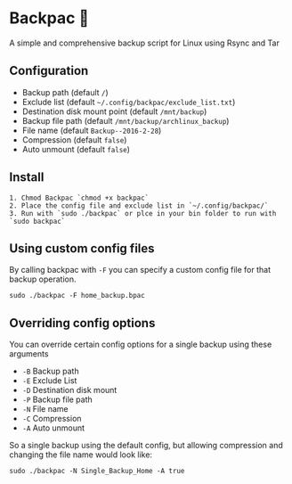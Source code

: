 # Backpac 🎒

A simple and comprehensive backup script for Linux using Rsync and Tar

## Configuration

* Backup path 			(default `/`)
* Exclude list 			(default `~/.config/backpac/exclude_list.txt`)
* Destination disk mount point 	(default `/mnt/backup`)
* Backup file path 		(default `/mnt/backup/archlinux_backup`)
* File name 			(default `Backup--2016-2-28`)
* Compression 			(default `false`)
* Auto unmount 			(default `false`)

## Install
	1. Chmod Backpac `chmod +x backpac`
	2. Place the config file and exclude list in `~/.config/backpac/`
	3. Run with `sudo ./backpac` or plce in your bin folder to run with `sudo backpac`

## Using custom config files

By calling backpac with `-F` you can specify a custom config file for that backup operation.

`sudo ./backpac -F home_backup.bpac`

## Overriding config options

You can override certain config options for a single backup using these arguments

* `-B`	Backup path
* `-E`	Exclude List
* `-D`	Destination disk mount
* `-P`	Backup file path
* `-N`	File name
* `-C`	Compression
* `-A`	Auto unmount

So a single backup using the default config, but allowing compression and changing the file name
would look like:

	sudo ./backpac -N Single_Backup_Home -A true
